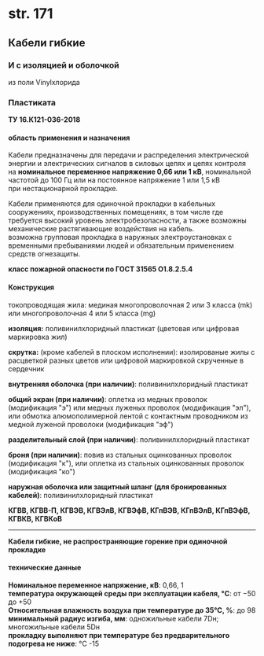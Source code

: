 # str. 171

## Кабели гибкие  
### И с изоляцией и оболочкой  

из поли Vinylхлорида 
### Пластиката 

**ТУ 16.К121-036-2018**

#### область применения и назначения  
Кабели предназначены для передачи и распределения электрической энергии и электрических сигналов в силовых цепях и цепях контроля   
на **номинальное переменное напряжение 0,66 или 1 кВ**, номинальной частотой до 100 Гц или на постоянное напряжение 1 или 1,5 кВ   
при нестационарной прокладке.

Кабели применяются для одиночной прокладки в кабельных сооружениях, производственных помещениях, в том числе где требуется высокий уровень электробезопасности, а также возможны механические растягивающие воздействия на кабель.    
возможна групповая прокладка в наружных электроустановках с временными пребываниями людей и обязательным применением средств огнезащиты.

**класс пожарной опасности по ГОСТ 31565 О1.8.2.5.4**

#### Конструкция  
токопроводящая жила: мединая многопроволочная 2 или 3 класса (mk) или многопроволочная 4 или 5 класса (mg)

**изоляция:** поливинилхлоридный пластикат (цветовая или цифровая маркировка жил)

**скрутка:** (кроме кабелей в плоском исполнении): изолированые жилы с расцветкой разных цветов или цифровой маркировкой скрученные в сердечник

**внутренняя оболочка (при наличии)**: поливинилхлоридный пластикат

**общий экран (при наличии)**: оплетка из медных проволок (модификация "э") или медных луженых проволок (модификация "эл"), или обмотка алюмополимерной лентой с контактным проводником из медной луженой проволоки (модификация "эф")

**разделительный слой (при наличии)**: поливинилхлоридный пластикат

**броня (при наличии)**: повив из стальных оцинкованных проволок (модификация "к"), или оплетка из стальных оцинкованных проволок (модификация "ко")

**наружная оболочка или защитный шланг (для бронированных кабелей)**: поливинилхлоридный пластикат   

**КГВВ, КГВВ-П, КГВЭВ, КГВЭлВ, КГВЭфВ, КГпВЭВ, КГпВЭлВ, КГпВЭфВ, КГВКВ, КГВКоВ**

---

**Кабели гибкие, не распространяющие горение при одиночной прокладке**

#### технические данные  
**Номинальное переменное напряжение, кВ**: 0,66, 1  
**температура окружающей среды при эксплуатации кабеля, °C**: от −50 до +50  
**Относительная влажность воздуха при температуре до 35°C, %**: до 98  
**минимальный радиус изгиба, мм**: одножильные кабели 7Dн; многожильные кабели 5Dн  
**прокладку выполняют при температуре без предварительного подогрева не ниже**: °C -15  